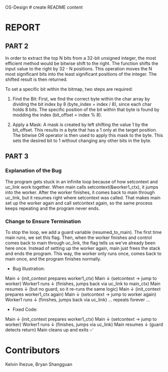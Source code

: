 OS-Design # create README content

# REPORT

## PART 2

In order to extract the top N bits from a 32-bit unsigned integer, the most efficient method would be bitwise shift to the right. The function shifts the input value to the right by 32 - N positions. This operation moves the N most significant bits into the least significant positions of the integer. The shifted result is then returned.

To set a specific bit within the bitmap, two steps are required:

1. Find the Bit: First, we find the correct byte within the char array by dividing the bit index by 8 (byte_index = index / 8), since each char holds 8 bits. The specific position of the bit within that byte is found by modding the index (bit_offset = index % 8).

2. Apply a Mask: A mask is created by left shifting the value 1 by the bit_offset. This results in a byte that has a 1 only at the target position. The bitwise OR operator is then used to apply this mask to the byte. This sets the desired bit to 1 without changing any other bits in the byte.

## PART 3

### Explanation of the Bug

The program gets stuck in an infinite loop because of how setcontext and uc_link work together. When main calls setcontext(&worker1_ctx), it jumps into the worker. After the worker finishes, it comes back to main through uc_link, but it resumes right where setcontext was called. That makes main set up the worker again and call setcontext again, so the same process keeps repeating and the program never ends.

### Change to Ensure Termination

To stop the loop, we add a guard variable (resumed_to_main). The first time main runs, we set this flag. Then, when the worker finishes and control comes back to main through uc_link, the flag tells us we’ve already been here once. Instead of setting up the worker again, main just frees the stack and ends the program. This way, the worker only runs once, comes back to main once, and the program finishes normally.

-   Bug Illustration:

Main
↓ (init_context prepares worker1_ctx)
Main
↓ (setcontext -> jump to worker)
Worker1 runs
↓ (finishes, jumps back via uc_link to main_ctx)
Main resumes
↓ (but no guard, so it re-runs the same logic)
Main
↓ (init_context prepares worker1_ctx again)
Main
↓ (setcontext -> jump to worker again)
Worker1 runs
↓ (finishes, jumps back via uc_link)
... repeats forever ...

-   Fixed Code:

Main
↓ (init_context prepares worker1_ctx)
Main
↓ (setcontext -> jump to worker)
Worker1 runs
↓ (finishes, jumps via uc_link)
Main resumes
↓ (guard detects return)
Main cleans up and exits ✅

# Contributors

Kelvin Ihezue, Bryan Shangguan
